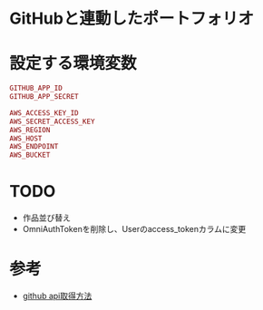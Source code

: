 # GitHubと連動したポートフォリオ

# 設定する環境変数

```ruby
GITHUB_APP_ID
GITHUB_APP_SECRET

AWS_ACCESS_KEY_ID
AWS_SECRET_ACCESS_KEY
AWS_REGION
AWS_HOST
AWS_ENDPOINT
AWS_BUCKET
```

# TODO
- 作品並び替え
- OmniAuthTokenを削除し、Userのaccess_tokenカラムに変更

# 参考
- [github api取得方法](https://yurakawa.hatenablog.jp/entry/2018/06/04/002033)
